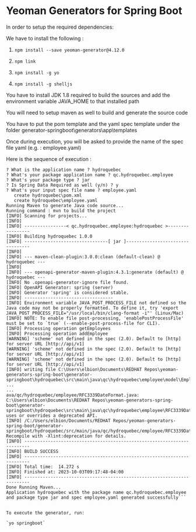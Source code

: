 # Yeoman Generators for Spring Boot

In order to setup the required dependencies:

We have to install the following  : 

1. `npm install --save yeoman-generator@4.12.0`

2. `npm link`

3. `npm install -g yo`

4. `npm install -g shelljs`


You have to install JDK 1.8 required to build the sources and add the environment variable JAVA_HOME to that installed path

You will need to setup maven as well to build and generate the source code

You have to put the pom template and the yaml spec template under the folder generator-springboot\generators\app\templates

Once during execution, you will be asked to provide the name of the spec file yaml (e.g. : employee.yaml)

Here is the sequence of execution :

```Generating OpenApi Spec with SpringBoot Application
? What is the application name ? hydroquebec
? What's your package application name ? qc.hydroquebec.employee
? What's your package type ? jar
? Is Spring Data Required as well (y/n) ? y
? What's your input spec file name ? employee.yaml
   create hydroquebec\pom.xml
   create hydroquebec\employee.yaml
Running Maven to generate Java code source...
Running command : mvn to build the project
[INFO] Scanning for projects...
[INFO]
[INFO] ----------------< qc.hydroquebec.employee:hydroquebec >-----------------
[INFO] Building hydroquebec 1.0.0
[INFO] --------------------------------[ jar ]---------------------------------
[INFO]
[INFO] --- maven-clean-plugin:3.0.0:clean (default-clean) @ hydroquebec ---
[INFO]
[INFO] --- openapi-generator-maven-plugin:4.3.1:generate (default) @ hydroquebec ---
[INFO] No .openapi-generator-ignore file found.
[INFO] OpenAPI Generator: spring (server)
[INFO] Generator 'spring' is considered stable.
[INFO] ----------------------------------
[INFO] Environment variable JAVA_POST_PROCESS_FILE not defined so the Java code may not be properly formatted. To define it, try 'export JAVA_POST_PROCESS_FILE="/usr/local/bin/clang-format -i"' (Linux/Mac)
[INFO] NOTE: To enable file post-processing, 'enablePostProcessFile' must be set to `true` (--enable-post-process-file for CLI).
[INFO] Processing operation getEmployees
[INFO] Processing operation addEmployee
[WARNING] 'scheme' not defined in the spec (2.0). Default to [http] for server URL [http://api/v1]
[WARNING] 'scheme' not defined in the spec (2.0). Default to [http] for server URL [http://api/v1]
[WARNING] 'scheme' not defined in the spec (2.0). Default to [http] for server URL [http://api/v1]
[INFO] writing file C:\Users\elbion\Documents\REDHAT Repos\yeoman-generators-spring-boot\generator-springboot\hydroquebec\src\main\java\qc\hydroquebec\employee\model\Employee.java
...
...
ava/qc/hydroquebec/employee/RFC3339DateFormat.java: C:\Users\elbion\Documents\REDHAT Repos\yeoman-generators-spring-boot\generator-springboot\hydroquebec\src\main\java\qc\hydroquebec\employee\RFC3339DateFormat.java uses or overrides a deprecated API.
[INFO] /C:/Users/elbion/Documents/REDHAT Repos/yeoman-generators-spring-boot/generator-springboot/hydroquebec/src/main/java/qc/hydroquebec/employee/RFC3339DateFormat.java: Recompile with -Xlint:deprecation for details.
[INFO] ------------------------------------------------------------------------
[INFO] BUILD SUCCESS
[INFO] ------------------------------------------------------------------------
[INFO] Total time:  14.272 s
[INFO] Finished at: 2023-10-03T09:17:48-04:00
[INFO] ------------------------------------------------------------------------
Done Running Maven...
Application hydroquebec with the package name qc.hydroquebec.employee and package type jar and spec employee.yaml generated successfully```


To execute the generator, run:

`yo springboot`


